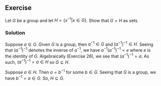 ## Exercise
Let $G$ be a group and let $H = \lbrace x^{-1} | x \in G \rbrace$. Show that $G = H$ as sets.

### Solution
Suppose $a\in G$. Given $G$ is a group, then $a^{-1}\in G$ and $(a^{-1})^{-1}\in H$. Seeing that $(a^{-1})^{-1}$ denotes the inverse of $a^{-1}$, we have $a^{-1}(a^{-1})^{-1} = e$ where $e$ is the identity of $G$. Algebraically (Exercise 26), we see that $(a^{-1})^{-1} = a$. As such, $(a^{-1})^{-1}=a\in H$ so $G \subseteq H$.

Suppose $a\in H$. Then $a = b^{-1}$ for some $b\in G$. Seeing that $G$ is a group, we have $b^{-1}=a\in G$. So, $H \subseteq G$.
